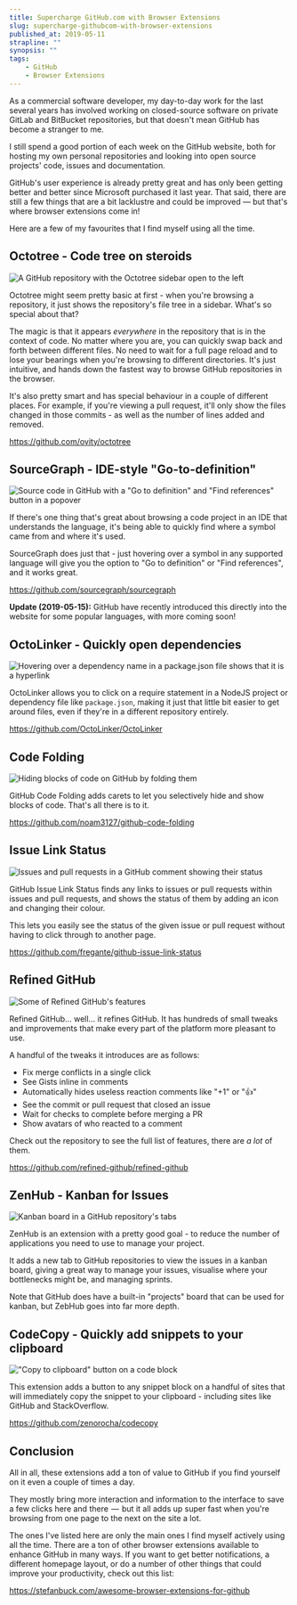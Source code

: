 ```yaml
---
title: Supercharge GitHub.com with Browser Extensions
slug: supercharge-githubcom-with-browser-extensions
published_at: 2019-05-11
strapline: ""
synopsis: ""
tags:
    - GitHub
    - Browser Extensions
---
```


As a commercial software developer, my day-to-day work for the last several years has involved working on closed-source software on private GitLab and BitBucket repositories, but that doesn't mean GitHub has become a stranger to me.

I still spend a good portion of each week on the GitHub website, both for hosting my own personal repositories and looking into open source projects' code, issues and documentation.

GitHub's user experience is already pretty great and has only been getting better and better since Microsoft purchased it last year. That said, there are still a few things that are a bit lacklustre and could be improved — but that's where browser extensions come in!

Here are a few of my favourites that I find myself using all the time.

## Octotree - Code tree on steroids

![A GitHub repository with the Octotree sidebar open to the left](https://res.cloudinary.com/liam/image/upload/v1560627150/liamhammett.com/octotree.png)

Octotree might seem pretty basic at first - when you're browsing a repository, it just shows the repository's file tree in a sidebar. What's so special about that?

The magic is that it appears *everywhere* in the repository that is in the context of code. No matter where you are, you can quickly swap back and forth between different files. No need to wait for a full page reload and to lose your bearings when you're browsing to different directories. It's just intuitive, and hands down the fastest way to browse GitHub repositories in the browser.

It's also pretty smart and has special behaviour in a couple of different places. For example, if you're viewing a pull request, it'll only show the files changed in those commits - as well as the number of lines added and removed.

<https://github.com/ovity/octotree>

## SourceGraph - IDE-style "Go-to-definition"

![Source code in GitHub with a "Go to definition" and "Find references" button in a popover](https://res.cloudinary.com/liam/image/upload/v1560627150/liamhammett.com/sourcegraph.png)

If there's one thing that's great about browsing a code project in an IDE that understands the language, it's being able to quickly find where a symbol came from and where it's used.

SourceGraph does just that - just hovering over a symbol in any supported language will give you the option to "Go to definition" or "Find references", and it works great.

<https://github.com/sourcegraph/sourcegraph>

**Update (2019-05-15):** GitHub have recently introduced this directly into the website for some popular languages, with more coming soon!

## OctoLinker - Quickly open dependencies

![Hovering over a dependency name in a package.json file shows that it is a hyperlink](https://res.cloudinary.com/liam/image/upload/v1560627150/liamhammett.com/octolinker.png)

OctoLinker allows you to click on a require statement in a NodeJS project or dependency file like `package.json`, making it just that little bit easier to get around files, even if they're in a different repository entirely.

<https://github.com/OctoLinker/OctoLinker>

## Code Folding

![Hiding blocks of code on GitHub by folding them](https://res.cloudinary.com/liam/image/upload/v1560627150/liamhammett.com/code-folding.png)

GitHub Code Folding adds carets to let you selectively hide and show blocks of code. That's all there is to it.

<https://github.com/noam3127/github-code-folding>

## Issue Link Status

![Issues and pull requests in a GitHub comment showing their status](https://res.cloudinary.com/liam/image/upload/v1560627150/liamhammett.com/issue-link-status.png)

GitHub Issue Link Status finds any links to issues or pull requests within issues and pull requests, and shows the status of them by adding an icon and changing their colour.

This lets you easily see the status of the given issue or pull request without having to click through to another page.

<https://github.com/fregante/github-issue-link-status>

## Refined GitHub

![Some of Refined GitHub's features](https://res.cloudinary.com/liam/image/upload/v1560627150/liamhammett.com/refined-github.png)

Refined GitHub... well... it refines GitHub. It has hundreds of small tweaks and improvements that make every part of the platform more pleasant to use.

A handful of the tweaks it introduces are as follows:

- Fix merge conflicts in a single click
- See Gists inline in comments
- Automatically hides useless reaction comments like "+1" or "👍"
- See the commit or pull request that closed an issue
- Wait for checks to complete before merging a PR
- Show avatars of who reacted to a comment

Check out the repository to see the full list of features, there are *a lot* of them.

<https://github.com/refined-github/refined-github>

## ZenHub - Kanban for Issues

![Kanban board in a GitHub repository's tabs](https://res.cloudinary.com/liam/image/upload/v1560627150/liamhammett.com/zenhub.png)

ZenHub is an extension with a pretty good goal - to reduce the number of applications you need to use to manage your project.

It adds a new tab to GitHub repositories to view the issues in a kanban board, giving a great way to manage your issues, visualise where your bottlenecks might be, and managing sprints.

Note that GitHub does have a built-in "projects" board that can be used for kanban, but ZebHub goes into far more depth.

## CodeCopy - Quickly add snippets to your clipboard

!["Copy to clipboard" button on a code block](https://res.cloudinary.com/liam/image/upload/v1560627149/liamhammett.com/codecopy.png)

This extension adds a button to any snippet block on a handful of sites that will immediately copy the snippet to your clipboard - including sites like GitHub and StackOverflow.

<https://github.com/zenorocha/codecopy>

## Conclusion

All in all, these extensions add a ton of value to GitHub if you find yourself on it even a couple of times a day.

They mostly bring more interaction and information to the interface to save a few clicks here and there  —  but it all adds up super fast when you're browsing from one page to the next on the site a lot.

The ones I've listed here are only the main ones I find myself actively using all the time. There are a ton of other browser extensions available to enhance GitHub in many ways. If you want to get better notifications, a different homepage layout, or do a number of other things that could improve your productivity, check out this list:

<https://stefanbuck.com/awesome-browser-extensions-for-github>
